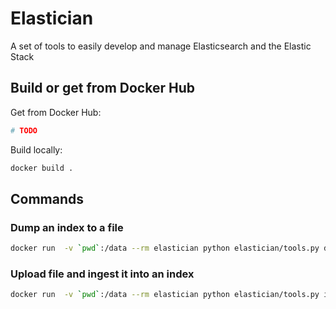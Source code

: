 # Elastician

A set of tools to easily develop and manage Elasticsearch and the Elastic Stack

## Build or get from Docker Hub

Get from Docker Hub:

```bash
# TODO
```

Build locally:

```bash
docker build .
```

## Commands

### Dump an index to a file

```bash
docker run  -v `pwd`:/data --rm elastician python elastician/tools.py dump myindex --hosts http://10.63.246.27:9200
``` 

### Upload file and ingest it into an index 

```bash
docker run  -v `pwd`:/data --rm elastician python elastician/tools.py ingest myindex_dump.jsonl.gz myindex --hosts http://10.63.246.27:9200
```
